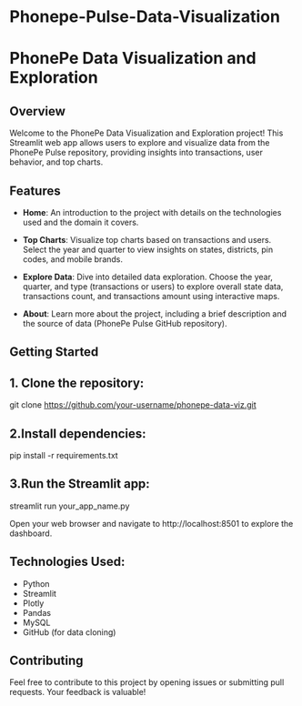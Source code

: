 # Phonepe-Pulse-Data-Visualization

# PhonePe Data Visualization and Exploration

## Overview

Welcome to the PhonePe Data Visualization and Exploration project! This Streamlit web app allows users to explore and visualize data from the PhonePe Pulse repository, providing insights into transactions, user behavior, and top charts.

## Features

- **Home**: An introduction to the project with details on the technologies used and the domain it covers.

- **Top Charts**: Visualize top charts based on transactions and users. Select the year and quarter to view insights on states, districts, pin codes, and mobile brands.

- **Explore Data**: Dive into detailed data exploration. Choose the year, quarter, and type (transactions or users) to explore overall state data, transactions count, and transactions amount using interactive maps.

- **About**: Learn more about the project, including a brief description and the source of data (PhonePe Pulse GitHub repository).

## Getting Started

## 1. Clone the repository:

git clone https://github.com/your-username/phonepe-data-viz.git

## 2.Install dependencies:

pip install -r requirements.txt

## 3.Run the Streamlit app:

streamlit run your_app_name.py

Open your web browser and navigate to http://localhost:8501 to explore the dashboard.

## Technologies Used:

- Python
- Streamlit
- Plotly
- Pandas
- MySQL
- GitHub (for data cloning)

## Contributing
Feel free to contribute to this project by opening issues or submitting pull requests. Your feedback is valuable!


